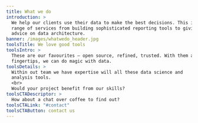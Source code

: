 ```yaml
---
title: What we do
introduction: >
  We help our clients use their data to make the best decisions. This involves a
  range of services from building sophisticated reporting tools to giving expert
  advice on data architecture.
banner: /images/whatwedo_header.jpg
toolsTitle: We love good tools
toolsIntro: >
  These are our favourites – open source, refined, trusted. With them at our
  fingertips, we can do magic with data.
toolsDetails: >
  Within out team we have expertise will all these data science and
  analysis tools.
  <br>
  Would your project benefit from our skills?
toolsCTADescriptor: >
  How about a chat over coffee to find out?
toolsCTALink: "#contact"
toolsCTAButton: contact us
---
```


